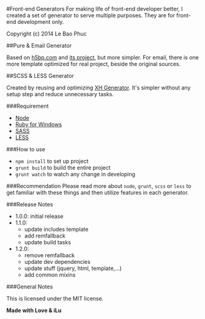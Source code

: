 #Front-end Generators
For making life of front-end developer better, I created a set of generator to serve multiple purposes. They are for front-end development only.

Copyright (c) 2014 Le Bao Phuc

##Pure & Email Generator

Based on [h5bp.com](http://html5boilerplate.com/) and [its project](http://htmlemailboilerplate.com/), but more simpler.
For email, there is one more template optimized for real project, beside the original sources.

##SCSS & LESS Generator

Created by reusing and optimizing [XH Generator](https://github.com/xhtmlized/generator-xh).
It's simpler without any setup step and reduce unnecessary tasks.

###Requirement

* [Node](http://nodejs.org/)
* [Ruby for Windows](http://rubyinstaller.org/)
* [SASS](http://sass-lang.com/)
* [LESS](http://lesscss.org/)

###How to use

* `npm install` to set up project
* `grunt build` to build the entire project
* `grunt watch` to watch any change in developing

###Recommendation
Please read more about `node`, `grunt`, `scss` or `less` to get familiar with these things and then utilize features in each generator.

###Release Notes

* 1.0.0: initial release
* 1.1.0:
  * update includes template
  * add remfallback
  * update build tasks
* 1.2.0:
  * remove remfallback
  * update dev dependencies
  * update stuff (jquery, html, template,...)
  * add common mixins

###General Notes

This is licensed under the MIT license.

**Made with Love & iLu**
